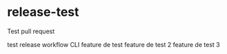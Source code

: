 # release-test

Test pull request

test release workflow CLI
feature de test
feature de test 2
feature de test 3
